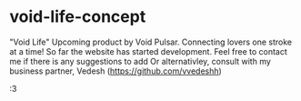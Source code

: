 # void-life-concept
"Void Life" Upcoming product by Void Pulsar.
Connecting lovers one stroke at a time!
So far the website has started development.
Feel free to contact me if there is any suggestions to add
Or alternativley, consult with my business partner, Vedesh (https://github.com/vvedeshh)

:3
